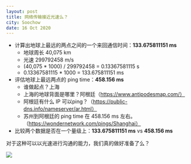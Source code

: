 ```yaml
---
layout: post
title: 网络传输接近光速么？
city: Soochow
date: 16 Oct 2020
---
```


* 计算出地球上最远的两点之间的一个来回通信时间：**133.675811151 ms**
  * 地球周长 40,075 km
  * 光速 299792458 m/s
  * (40,075 * 1000) / 299792458 = 0.13367581115 s
  * 0.13367581115 * 1000 = 133.675811151 ms
* 评估地球上最远两点的 ping time：**458.156 ms**
  * 谁做起点？上海
  * 上海的地球背面是哪里？阿根廷（https://www.antipodesmap.com/）
  * 阿根廷有什么 IP 可以ping？（https://public-dns.info/nameserver/ar.html）
  * 苏州到阿根廷的 ping time 在 458.156 ms 左右。（https://wondernetwork.com/pings/Shanghai）
* 比较两个数据是否在一个量级上：**133.675811151 ms** vs **458.156 ms**

对于这种可以以光速进行沟通的能力，我们真的做好准备了么？

<img src="https://upload.wikimedia.org/wikipedia/commons/thumb/9/91/Submarine_Optical_Cables.jpg/1024px-Submarine_Optical_Cables.jpg">

